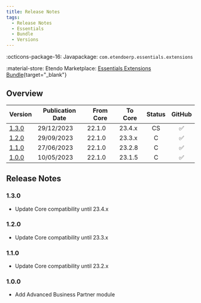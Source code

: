 ```yaml
---
title: Release Notes
tags:
  - Release Notes
  - Essentials
  - Bundle
  - Versions
---
```

:octicons-package-16: Javapackage: `com.etendoerp.essentials.extensions`

:material-store: Etendo Marketplace:  [Essentials Extensions Bundle](https://marketplace.etendo.cloud/#/product-details?module=39AC2D9F72124AC7A1D0A3D005293C9E){target="_blank"}

## Overview

| Version | Publication Date | From Core | To Core| Status | GitHub |
| --- | --- | --- | --- | :---: | :---: |
| [1.3.0](#130) | 29/12/2023 | 22.1.0 | 23.4.x | CS  |  :white_check_mark:|
| [1.2.0](#120) | 29/09/2023 | 22.1.0 | 23.3.x | C   |  :white_check_mark:|
| [1.1.0](#110) | 27/06/2023 | 22.1.0 | 23.2.8 | C   |  :white_check_mark:|
| [1.0.0](#100) | 10/05/2023 | 22.1.0 | 23.1.5 | C   |  :white_check_mark:|

## Release Notes

### 1.3.0
- Update Core compatibility until 23.4.x

### 1.2.0
- Update Core compatibility until 23.3.x

### 1.1.0
- Update Core compatibility until 23.2.x

### 1.0.0
- Add Advanced Business Partner module